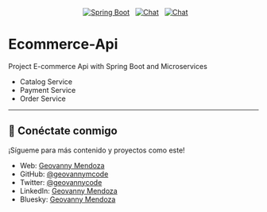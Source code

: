 <p align="center">
  <a href="#"><img src="https://img.shields.io/badge/Spring_Boot-3.4.1-brightgreen" alt="Spring Boot"></a>
  <a href="#"><img src="https://img.shields.io/badge/chat-on%20Discord-7289da.svg?sanitize=true" alt="Chat"></a>
  <a href="#"><img src="https://img.shields.io/badge/Java-21-red" alt="Chat"></a>
</p>

# Ecommerce-Api
Project E-commerce Api with Spring Boot and Microservices

- Catalog Service
- Payment Service
- Order Service

---

## 🌟 Conéctate conmigo
¡Sígueme para más contenido y proyectos como este!

- Web: [Geovanny Mendoza](https://geovannycode.com/)
- GitHub: [@geovannymcode](https://github.com/geovannymcode)
- Twitter: [@geovannycode](https://x.com/geovannycode)
- LinkedIn: [Geovanny Mendoza](https://www.linkedin.com/in/geovannycode/)
- Bluesky: [Geovanny Mendoza](https://bsky.app/profile/geovannycode.bsky.social)

